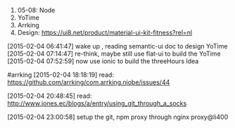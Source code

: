 1. 05-08: Node
2. YoTime
3. Arrking
4. Design: https://ui8.net/product/material-ui-kit-fitness?rel=nl

[2015-02-04 06:41:47] wake up , reading semantic-ui doc to design YoTime
[2015-02-04 07:14:47] re-think, maybe still use flat-ui to build the YoTime
[2015-02-04 07:52:59] now use ionic to build the threeHours Idea

#arrking
[2015-02-04 18:18:19] read: https://github.com/arrking/com.arrking.niobe/issues/44

[2015-02-04 20:48:45] read: http://www.jones.ec/blogs/a/entry/using_git_through_a_socks

[2015-02-04 23:00:58] setup the git, npm  proxy through nginx proxy@li400